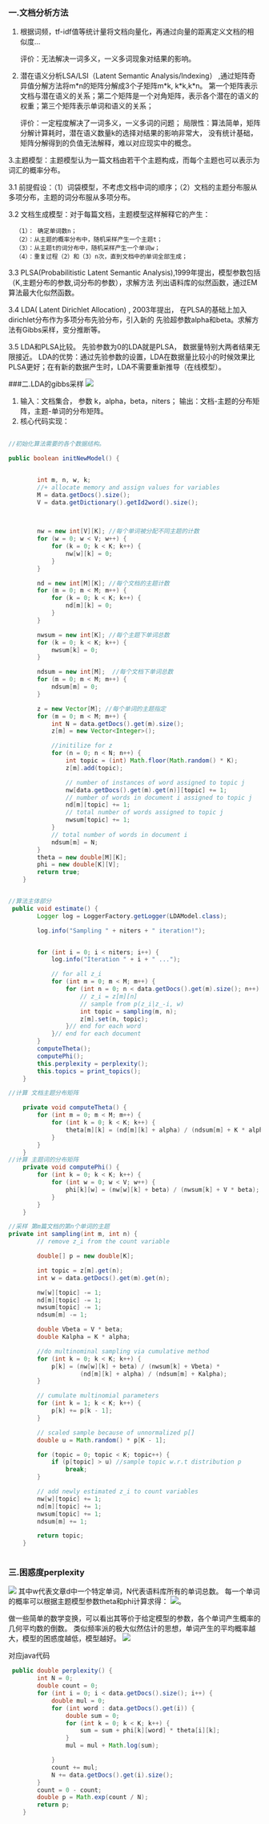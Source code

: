 ### 一.文档分析方法
1. 根据词频，tf-idf值等统计量将文档向量化，再通过向量的距离定义文档的相似度...

    评价：无法解决一词多义，一义多词现象对结果的影响。 

2. 潜在语义分析LSA/LSI（Latent Semantic Analysis/Indexing） ,通过矩阵奇异值分解方法将m\*n的矩阵分解成3个子矩阵m\*k,
k\*k,k\*n。 第一个矩阵表示文档与潜在语义的关系；第二个矩阵是一个对角矩阵，表示各个潜在的语义的权重；第三个矩阵表示单词和语义的关系；

    评价：一定程度解决了一词多义，一义多词的问题； 局限性：算法简单，矩阵分解计算耗时，潜在语义数量k的选择对结果的影响非常大，
    没有统计基础，矩阵分解得到的负值无法解释，难以对应现实中的概念。
    
3.主题模型：主题模型认为一篇文档由若干个主题构成，而每个主题也可以表示为词汇的概率分布。

3.1   前提假设：（1）词袋模型，不考虑文档中词的顺序；（2）文档的主题分布服从多项分布，主题的词分布服从多项分布。

3.2  文档生成模型：对于每篇文档，主题模型这样解释它的产生：

      （1）： 确定单词数n；
      （2）：从主题的概率分布中，随机采样产生一个主题t；
      （3）：从主题t的词分布中，随机采样产生一个单词w；
      （4）：重复过程（2）和（3）n次，直到文档中的单词全部生成；
   
3.3 PLSA(Probabilitistic Latent Semantic Analysis),1999年提出，模型参数包括（K,主题分布的参数,词分布的参数），求解方法
列出语料库的似然函数，通过EM算法最大化似然函数。

3.4 LDA( Latent Dirichlet Allocation) , 2003年提出， 在PLSA的基础上加入dirichlet分布作为多项分布先验分布，引入新的
先验超参数alpha和beta。求解方法有Gibbs采样，变分推断等。

3.5 LDA和PLSA比较。 先验参数为0的LDA就是PLSA， 数据量特别大两者结果无限接近。 
     LDA的优势：通过先验参数的设置，LDA在数据量比较小的时候效果比PLSA更好；在有新的数据产生时，LDA不需要重新推导（在线模型）。
          
###二.LDA的gibbs采样
![](./asserts/gibbs.png)


1. 输入：文档集合， 参数 k，alpha，beta，niters； 输出：文档-主题的分布矩阵，主题-单词的分布矩阵。
2. 核心代码实现：
```java
     
//初始化算法需要的各个数据结构。 

public boolean initNewModel() {


        int m, n, w, k;
        //+ allocate memory and assign values for variables
        M = data.getDocs().size();
        V = data.getDictionary().getId2word().size();

    

        nw = new int[V][K]; //每个单词被分配不同主题的计数
        for (w = 0; w < V; w++) {
            for (k = 0; k < K; k++) {
                nw[w][k] = 0;
            }
        }

        nd = new int[M][K]; //每个文档的主题计数
        for (m = 0; m < M; m++) {
            for (k = 0; k < K; k++) {
                nd[m][k] = 0;
            }
        }

        nwsum = new int[K]; //每个主题下单词总数
        for (k = 0; k < K; k++) {
            nwsum[k] = 0;
        }

        ndsum = new int[M];  //每个文档下单词总数
        for (m = 0; m < M; m++) {
            ndsum[m] = 0;
        }

        z = new Vector[M]; //每个单词的主题指定
        for (m = 0; m < M; m++) {
            int N = data.getDocs().get(m).size();
            z[m] = new Vector<Integer>();

            //initilize for z
            for (n = 0; n < N; n++) {
                int topic = (int) Math.floor(Math.random() * K);
                z[m].add(topic);

                // number of instances of word assigned to topic j
                nw[data.getDocs().get(m).get(n)][topic] += 1;
                // number of words in document i assigned to topic j
                nd[m][topic] += 1;
                // total number of words assigned to topic j
                nwsum[topic] += 1;
            }
            // total number of words in document i
            ndsum[m] = N;
        }
        theta = new double[M][K];
        phi = new double[K][V];
        return true;
    }
```

```java

//算法主体部分
 public void estimate() {
        Logger log = LoggerFactory.getLogger(LDAModel.class);

        log.info("Sampling " + niters + " iteration!");


        for (int i = 0; i < niters; i++) {
            log.info("Iteration " + i + " ...");

            // for all z_i
            for (int m = 0; m < M; m++) {
                for (int n = 0; n < data.getDocs().get(m).size(); n++) {
                    // z_i = z[m][n]
                    // sample from p(z_i|z_-i, w)
                    int topic = sampling(m, n);
                    z[m].set(n, topic);
                }// end for each word
            }// end for each document
        }
        computeTheta();
        computePhi();
        this.perplexity = perplexity();
        this.topics = print_topics();
    }

//计算 文档主题分布矩阵

    private void computeTheta() {
        for (int m = 0; m < M; m++) {
            for (int k = 0; k < K; k++) {
                theta[m][k] = (nd[m][k] + alpha) / (ndsum[m] + K * alpha);
            }
        }
    }
//计算 主题词的分布矩阵
    private void computePhi() {
        for (int k = 0; k < K; k++) {
            for (int w = 0; w < V; w++) {
                phi[k][w] = (nw[w][k] + beta) / (nwsum[k] + V * beta);
            }
        }
    }


```

```java
//采样 第m篇文档的第n个单词的主题
private int sampling(int m, int n) {
        // remove z_i from the count variable

        double[] p = new double[K];

        int topic = z[m].get(n);
        int w = data.getDocs().get(m).get(n);

        nw[w][topic] -= 1;
        nd[m][topic] -= 1;
        nwsum[topic] -= 1;
        ndsum[m] -= 1;

        double Vbeta = V * beta;
        double Kalpha = K * alpha;

        //do multinominal sampling via cumulative method
        for (int k = 0; k < K; k++) {
            p[k] = (nw[w][k] + beta) / (nwsum[k] + Vbeta) *
                    (nd[m][k] + alpha) / (ndsum[m] + Kalpha);
        }

        // cumulate multinomial parameters
        for (int k = 1; k < K; k++) {
            p[k] += p[k - 1];
        }

        // scaled sample because of unnormalized p[]
        double u = Math.random() * p[K - 1];

        for (topic = 0; topic < K; topic++) {
            if (p[topic] > u) //sample topic w.r.t distribution p
                break;
        }

        // add newly estimated z_i to count variables
        nw[w][topic] += 1;
        nd[m][topic] += 1;
        nwsum[topic] += 1;
        ndsum[m] += 1;

        return topic;
    }



```








### 三.困惑度perplexity 
   ![](./asserts/perplexity.png)
其中w代表文章d中一个特定单词，N代表语料库所有的单词总数。
每一个单词的概率可以根据主题模型参数theta和phi计算求得：
![](./asserts/pw.png)。




做一些简单的数学变换，可以看出其等价于给定模型的参数，各个单词产生概率的几何平均数的倒数。 类似频率派的极大似然估计的思想，单词产生的平均概率越大，模型的困惑度越低，模型越好。
![](./asserts/webwxgetmsgimg.jpeg)


对应java代码
```java
 public double perplexity() {
        int N = 0;
        double count = 0;
        for (int i = 0; i < data.getDocs().size(); i++) {
            double mul = 0;
            for (int word : data.getDocs().get(i)) {
                double sum = 0;
                for (int k = 0; k < K; k++) {
                    sum = sum + phi[k][word] * theta[i][k];
                }
                mul = mul + Math.log(sum);

            }
            count += mul;
            N += data.getDocs().get(i).size();
        }
        count = 0 - count;
        double p = Math.exp(count / N);
        return p;
    }

```

